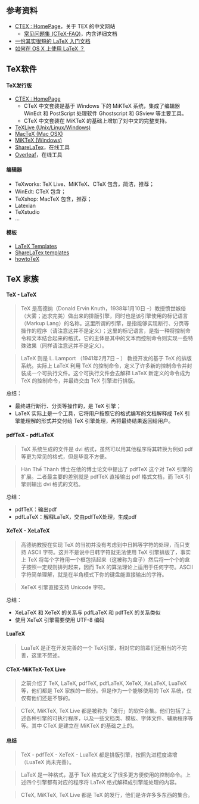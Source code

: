 
## 参考资料
- [CTEX : HomePage](http://www.ctex.org/HomePage)，关于 TEX 的中文网站
    - [常见问题集 (CTeX-FAQ)](http://www.ctex.org/CTeXFAQ#)，内含详细文档
- [一份其实很短的 LaTeX 入门文档](http://liam0205.me/2014/09/08/latex-introduction/)
- [如何在 OS X 上使用 LaTeX ？](https://www.zhihu.com/question/20928639)


## TeX软件
#### TeX发行版
- [CTEX : HomePage](http://www.ctex.org/HomePage)
    - CTeX 中文套装是基于 Windows 下的 MiKTeX 系统，集成了编辑器 WinEdt 和 PostScript 处理软件 Ghostscript 和 GSview 等主要工具。 
    - CTeX 中文套装在 MiKTeX 的基础上增加了对中文的完整支持。 
- [TeXLive (Unix/Linux/Windows)](https://www.tug.org/texlive/)
- [MacTeX (Mac OSX)](https://www.tug.org/mactex/)
- [MiKTeX (Windows)](https://miktex.org/)
- [ShareLaTex](https://www.sharelatex.com/)，在线工具
- [Overleaf](https://www.overleaf.com/)，在线工具

#### 编辑器
- TeXworks: TeX Live、MiKTeX、CTeX 包含，简洁，推荐；
- WinEdt: CTeX 包含；
- TeXshop: MacTeX 包含，推荐；
- Latexian
- TeXstudio
- ...

#### 模板
- [LaTeX Templates](http://www.latextemplates.com/)
- [ShareLaTex templates](https://www.sharelatex.com/templates)
- [howtoTeX](http://www.howtotex.com/)


## TeX 家族
#### TeX - LaTeX
> TeX 是高德纳（Donald Ervin Knuth，1938年1月10日 –）教授愤世嫉俗（大雾；追求完美）做出来的排版引擎，同时也是该引擎使用的标记语言（Markup Lang）的名称。这里所谓的引擎，是指能够实现断行、分页等操作的程序（请注意这并不是定义）；这里的标记语言，是指一种将控制命令和文本结合起来的格式，它的主体是其中的文本而控制命令则实现一些特殊效果（同样请注意这并不是定义）。

> LaTeX 则是 L. Lamport （1941年2月7日 – ） 教授开发的基于 TeX 的排版系统。实际上 LaTeX 利用 TeX 的控制命令，定义了许多新的控制命令并封装成一个可执行文件。这个可执行文件会去解释 LaTeX 新定义的命令成为 TeX 的控制命令，并最终交由 TeX 引擎进行排版。

总结：
- 最终进行断行、分页等操作的，是 TeX 引擎；
- LaTeX 实际上是一个工具，它将用户按照它的格式编写的文档解释成 TeX 引擎能理解的形式并交付给 TeX 引擎处理，再将最终结果返回给用户。

#### pdfTeX - pdfLaTeX
> TeX 系统生成的文件是 dvi 格式，虽然可以用其他程序将其转换为例如 pdf 等更为常见的格式，但是毕竟不方便。

> Hàn Thế Thành 博士在他的博士论文中提出了 pdfTeX 这个对 TeX 引擎的扩展。二者最主要的差别就是 pdfTeX 直接输出 pdf 格式文档，而 TeX 引擎则输出 dvi 格式的文档。

总结：
- pdfTeX：输出pdf
- pdfLaTeX：解释LaTeX，交由pdfTeX处理，生成pdf

#### XeTeX - XeLaTeX
> 高德纳教授在实现 TeX 的当初并没有考虑到中日韩等字符的处理，而只支持 ASCII 字符。这并不是说中日韩字符就无法使用 TeX 引擎排版了，事实上 TeX 将每个字符用一个框包括起来（这被称为盒子）然后将一个个的盒子按照一定规则排列起来，因而 TeX 的算法理论上适用于任何字符。ASCII 字符简单理解，就是在半角模式下你的键盘能直接输出的字符。

> XeTeX 引擎直接支持 Unicode 字符。

总结：
- XeLaTeX 和 XeTeX 的关系与 pdfLaTeX 和 pdfTeX 的关系类似
- 使用 XeTeX 引擎需要使用 UTF-8 编码

#### LuaTeX
> LuaTeX 是正在开发完善的一个 TeX引擎，相对它的前辈们还相当的不完善，这里不赘述。

#### CTeX-MiKTeX-TeX Live
> 之前介绍了 TeX, LaTeX, pdfTeX, pdfLaTeX, XeTeX, XeLaTeX, LuaTeX 等，他们都是 TeX 家族的一部分。但是作为一个能够使用的 TeX 系统，仅仅有他们还是不够的。

> CTeX, MiKTeX, TeX Live 都是被称为「发行」的软件合集。他们包括了上述各种引擎的可执行程序，以及一些文档类、模板、字体文件、辅助程序等等。其中 CTeX 是建立在 MiKTeX 的基础之上的。

#### 总结
> TeX - pdfTeX - XeTeX - LuaTeX 都是排版引擎，按照先进程度递增（LuaTeX 尚未完善）。

> LaTeX 是一种格式，基于 TeX 格式定义了很多更方便使用的控制命令。上述四个引擎都有对应的程序将 LaTeX 格式解释成引擎能处理的内容。

> CTeX, MiKTeX, TeX Live 都是 TeX 的发行，他们是许许多多东西的集合。



